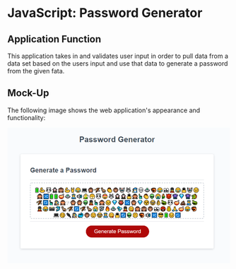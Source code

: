 # JavaScript: Password Generator

## Application Function
This application takes in and validates user input in order to pull data from a data set based on the users input and use that data to generate a password from the given fata.

## Mock-Up

The following image shows the web application's appearance and functionality:

![The Password Generator application displays a red button to "Generate Password".](./assets/images/screenshot.png)